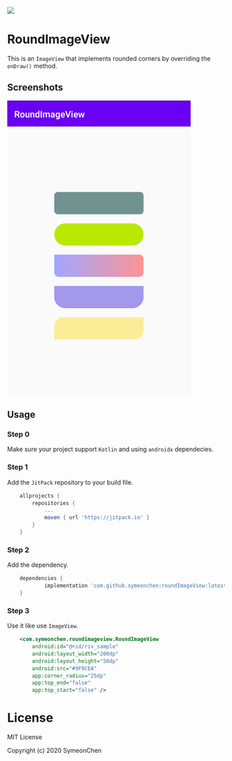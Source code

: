 [![](https://jitpack.io/v/symeonchen/roundImageView.svg)](https://jitpack.io/#symeonchen/roundImageView)


# RoundImageView

This is an `ImageView` that implements rounded corners by overriding the `onDraw()` method.

## Screenshots
![](screenshots/colorful-sample.png)

## Usage

### Step 0
Make sure your project support `Kotlin` and using `androidx` dependecies.
### Step 1
Add the `JitPack` repository to your build file.

```groovy
	allprojects {
		repositories {
			...
			maven { url 'https://jitpack.io' }
		}
	}
```
### Step 2
Add the dependency.

```groovy
	dependencies {
	        implementation 'com.github.symeonchen:roundImageView:latest'
	}
```

### Step 3
Use it like use `ImageView`.
```xml
    <com.symeonchen.roundimageview.RoundImageView
        android:id="@+id/riv_sample"
        android:layout_width="200dp"
        android:layout_height="50dp"
        android:src="#9F9CEA"
        app:corner_radius="25dp"
        app:top_end="false"
        app:top_start="false" />
```

# License
MIT License

Copyright (c) 2020 SymeonChen

